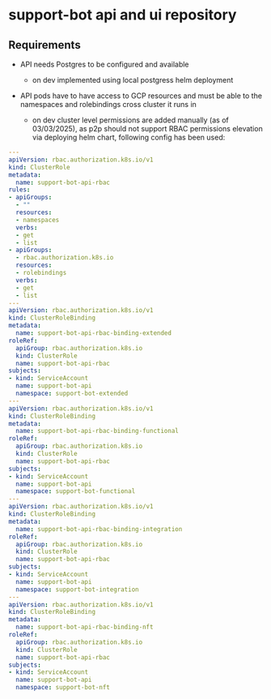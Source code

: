 # support-bot api and ui repository

## Requirements

* API needs Postgres to be configured and available
  * on dev implemented using local postgress helm deployment

* API pods have to have access to GCP resources and must be able to the namespaces and rolebindings cross cluster it runs in
  * on dev cluster level permissions are added manually (as of 03/03/2025), as p2p should not support RBAC permissions elevation via deploying helm chart, following config has been used:

```yaml
---
apiVersion: rbac.authorization.k8s.io/v1
kind: ClusterRole
metadata:
  name: support-bot-api-rbac
rules:
- apiGroups:
  - ""
  resources:
  - namespaces
  verbs:
  - get
  - list
- apiGroups:
  - rbac.authorization.k8s.io
  resources:
  - rolebindings
  verbs:
  - get
  - list
---
apiVersion: rbac.authorization.k8s.io/v1
kind: ClusterRoleBinding
metadata:
  name: support-bot-api-rbac-binding-extended
roleRef:
  apiGroup: rbac.authorization.k8s.io
  kind: ClusterRole
  name: support-bot-api-rbac
subjects:
- kind: ServiceAccount
  name: support-bot-api
  namespace: support-bot-extended
---
apiVersion: rbac.authorization.k8s.io/v1
kind: ClusterRoleBinding
metadata:
  name: support-bot-api-rbac-binding-functional
roleRef:
  apiGroup: rbac.authorization.k8s.io
  kind: ClusterRole
  name: support-bot-api-rbac
subjects:
- kind: ServiceAccount
  name: support-bot-api
  namespace: support-bot-functional
---
apiVersion: rbac.authorization.k8s.io/v1
kind: ClusterRoleBinding
metadata:
  name: support-bot-api-rbac-binding-integration
roleRef:
  apiGroup: rbac.authorization.k8s.io
  kind: ClusterRole
  name: support-bot-api-rbac
subjects:
- kind: ServiceAccount
  name: support-bot-api
  namespace: support-bot-integration
---
apiVersion: rbac.authorization.k8s.io/v1
kind: ClusterRoleBinding
metadata:
  name: support-bot-api-rbac-binding-nft
roleRef:
  apiGroup: rbac.authorization.k8s.io
  kind: ClusterRole
  name: support-bot-api-rbac
subjects:
- kind: ServiceAccount
  name: support-bot-api
  namespace: support-bot-nft
```
